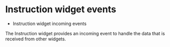 # Instruction widget events

- Instruction widget incoming events

The Instruction widget provides an incoming event to handle the data that is received from other widgets.